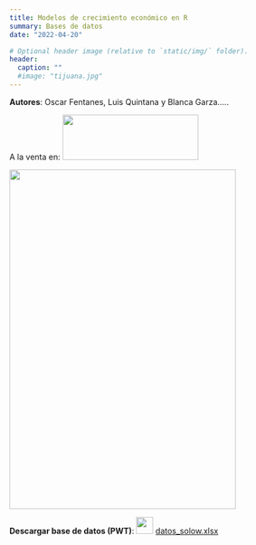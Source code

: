 ```yaml
---
title: Modelos de crecimiento económico en R
summary: Bases de datos
date: "2022-04-20"

# Optional header image (relative to `static/img/` folder).
header:
  caption: ""
  #image: "tijuana.jpg"
---
```


**Autores**: Oscar Fentanes, Luis Quintana y Blanca Garza.....

<p> A la venta en:
<a href="https://www.alpha-editorial.com/Papel/9789587788402/Modelos+De+Crecimiento+Econ%c3%b3mico+En+R">  <b> <img style='display:inline;' src='https://www.alpha-editorial.com/images/alpha-negro-home.png' width="240" height="80"/> </b> </a>  </p>

<a href="https://www.alpha-editorial.com/Papel/9789587788402/Modelos+De+Crecimiento+Econ%c3%b3mico+En+R">  <b> <img src="https://contentv2.tap-commerce.com/cover/original/9789587788402_1.jpg?id_com=1164" alt="" width="400" height="600" />
 </b> </a>

<p> <b>Descargar base de datos (PWT)</b>: <img style='display:inline;' src='https://upload.wikimedia.org/wikipedia/commons/thumb/3/34/Microsoft_Office_Excel_%282019%E2%80%93present%29.svg/800px-Microsoft_Office_Excel_%282019%E2%80%93present%29.svg.png' width="30" height="30" /> <a href="/libro/datos_solow.xlsx"> datos_solow.xlsx </a> </p>

